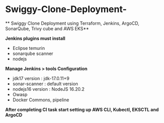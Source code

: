 # Swiggy-Clone-Deployment-
** Swiggy Clone Deployment using Terraform, Jenkins, ArgoCD, SonarQube, Trivy cube and AWS EKS**

**Jenkins plugins must install**
- Eclipse temurin
- sonarqube scanner
- nodejs

**Manage Jenkins > tools **Configuration**** 
- jdk17 version    : jdk-17.0.11+9
- sonar-scanner    : default version
- nodejs16 version : NodeJS 16.20.2
- Owasp
- Docker Commons, pipeline

**After completing CI task start setting up AWS CLI, Kubectl, EKSCTL and ArgoCD**



